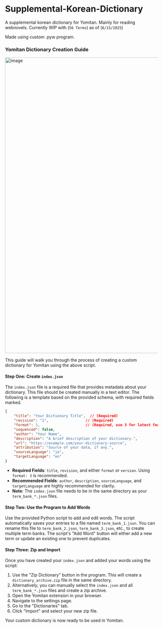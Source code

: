 # Supplemental-Korean-Dictionary
A supplemental korean dictionary for Yomitan. Mainly for reading webnovels. Currently WIP with (``56 Terms``) as of (``8/15/2025``)


Made using custom .pyw program. 


### Yomitan Dictionary Creation Guide
<img width="1294" height="976" alt="image" src="https://github.com/user-attachments/assets/0cadd9e8-b01a-413e-b001-7c52dd4804ea" />

This guide will walk you through the process of creating a custom dictionary for Yomitan using the above script.

#### Step One: Create `index.json`

The `index.json` file is a required file that provides metadata about your dictionary. This file should be created manually in a text editor. The following is a template based on the provided schema, with required fields marked.

```json
{
    "title": "Your Dictionary Title",  // (Required)
    "revision": "1",                 // (Required)
    "format": 3,                     // (Required, use 3 for latest features)
    "sequenced": false,
    "author": "Your Name",
    "description": "A brief description of your dictionary.",
    "url": "https://example.com/your-dictionary-source",
    "attribution": "Source of your data, if any.",
    "sourceLanguage": "ja",
    "targetLanguage": "en"
}
```

  * **Required Fields**: `title`, `revision`, and either `format` or `version`. Using `format: 3` is recommended.
  * **Recommended Fields**: `author`, `description`, `sourceLanguage`, and `targetLanguage` are highly recommended for clarity.
  * **Note**: The `index.json` file needs to be in the same directory as your `term_bank_*.json` files.

#### Step Two: Use the Program to Add Words

Use the provided Python script to add and edit words. The script automatically saves your entries to a file named `term_bank_1.json`. You can rename this file to `term_bank_2.json`, `term_bank_3.json`, etc., to create multiple term banks. The script's "Add Word" button will either add a new term or update an existing one to prevent duplicates.

#### Step Three: Zip and Import

Once you have created your `index.json` and added your words using the script:

1.  Use the "Zip Dictionary" button in the program. This will create a `dictionary_archive.zip` file in the same directory.
2.  Alternatively, you can manually select the `index.json` and all `term_bank_*.json` files and create a zip archive.
3.  Open the Yomitan extension in your browser.
4.  Navigate to the settings page.
5.  Go to the "Dictionaries" tab.
6.  Click "Import" and select your new zip file.

Your custom dictionary is now ready to be used in Yomitan.
